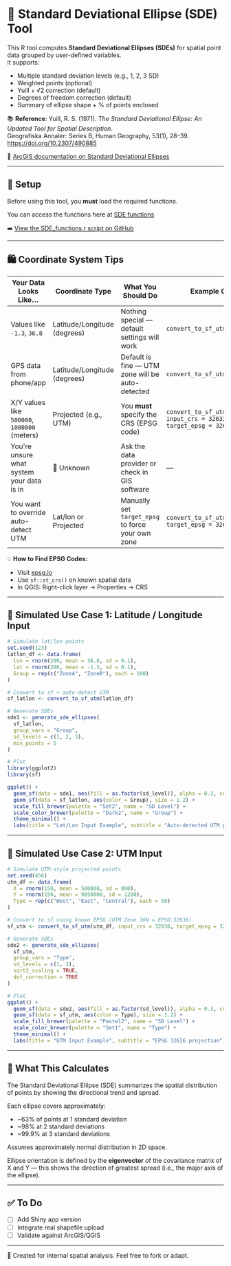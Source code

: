 # 📍 Standard Deviational Ellipse (SDE) Tool

This R tool computes **Standard Deviational Ellipses (SDEs)** for spatial point data grouped by user-defined variables.  
It supports:
- Multiple standard deviation levels (e.g., 1, 2, 3 SD)
- Weighted points (optional)
- Yuill + √2 correction (default)
- Degrees of freedom correction (default)
- Summary of ellipse shape + % of points enclosed

📚 **Reference**: Yuill, R. S. (1971). *The Standard Deviational Ellipse: An Updated Tool for Spatial Description*.  
Geografiska Annaler: Series B, Human Geography, 53(1), 28–39. https://doi.org/10.2307/490885

📖 [ArcGIS documentation on Standard Deviational Ellipses](https://pro.arcgis.com/en/pro-app/latest/tool-reference/spatial-statistics/h-how-directional-distribution-standard-deviationa.htm)

---

## 🔧 Setup

Before using this tool, you **must** load the required functions.

You can access the functions here at [SDE functions](https://github.com/parker-group/SDEtool/blob/main/SDE_functions.r)

➡️ [View the SDE_functions.r script on GitHub](https://github.com/parker-group/SDEtool/blob/main/SDE_functions.r)

---

## 🛍 Coordinate System Tips

| Your Data Looks Like…                          | Coordinate Type              | What You Should Do                                       | Example Call                                                    |
|------------------------------------------------|------------------------------|----------------------------------------------------------|-----------------------------------------------------------------|
| Values like `-1.3`, `36.8`                     | Latitude/Longitude (degrees) | Nothing special — default settings will work             | `convert_to_sf_utm(df)`                                         |
| GPS data from phone/app                        | Latitude/Longitude (degrees) | Default is fine — UTM zone will be auto-detected         | `convert_to_sf_utm(my_data)`                                   |
| X/Y values like `500000`, `1000000` (meters)   | Projected (e.g., UTM)        | You **must** specify the CRS (EPSG code)                 | `convert_to_sf_utm(df, input_crs = 32632, target_epsg = 32632)` |
| You're unsure what system your data is in      | 🤷 Unknown                   | Ask the data provider or check in GIS software           | —                                                               |
| You want to override auto-detect UTM           | Lat/lon or Projected         | Manually set `target_epsg` to force your own zone        | `convert_to_sf_utm(df, target_epsg = 32633)`                    |

💡 **How to Find EPSG Codes:**
- Visit [epsg.io](https://epsg.io)
- Use `sf::st_crs()` on known spatial data
- In QGIS: Right-click layer → Properties → CRS

---

## 🧪 Simulated Use Case 1: Latitude / Longitude Input

```r
# Simulate lat/lon points
set.seed(123)
latlon_df <- data.frame(
  lon = rnorm(200, mean = 36.8, sd = 0.1),
  lat = rnorm(200, mean = -1.3, sd = 0.1),
  Group = rep(c("ZoneA", "ZoneB"), each = 100)
)

# Convert to sf + auto-detect UTM
sf_latlon <- convert_to_sf_utm(latlon_df)

# Generate SDEs
sde1 <- generate_sde_ellipses(
  sf_latlon,
  group_vars = "Group",
  sd_levels = c(1, 2, 3),
  min_points = 5
)

# Plot
library(ggplot2)
library(sf)

ggplot() +
  geom_sf(data = sde1, aes(fill = as.factor(sd_level)), alpha = 0.3, color = "black") +
  geom_sf(data = sf_latlon, aes(color = Group), size = 1.2) +
  scale_fill_brewer(palette = "Set2", name = "SD Level") +
  scale_color_brewer(palette = "Dark2", name = "Group") +
  theme_minimal() +
  labs(title = "Lat/Lon Input Example", subtitle = "Auto-detected UTM projection")
```

---

## 🧪 Simulated Use Case 2: UTM Input

```r
# Simulate UTM-style projected points
set.seed(456)
utm_df <- data.frame(
  X = rnorm(150, mean = 500000, sd = 800),
  Y = rnorm(150, mean = 9850000, sd = 1200),
  Type = rep(c("West", "East", "Central"), each = 50)
)

# Convert to sf using known EPSG (UTM Zone 36N = EPSG:32636)
sf_utm <- convert_to_sf_utm(utm_df, input_crs = 32636, target_epsg = 32636)

# Generate SDEs
sde2 <- generate_sde_ellipses(
  sf_utm,
  group_vars = "Type",
  sd_levels = c(1, 2),
  sqrt2_scaling = TRUE,
  dof_correction = TRUE
)

# Plot
ggplot() +
  geom_sf(data = sde2, aes(fill = as.factor(sd_level)), alpha = 0.3, color = "black") +
  geom_sf(data = sf_utm, aes(color = Type), size = 1.2) +
  scale_fill_brewer(palette = "Pastel2", name = "SD Level") +
  scale_color_brewer(palette = "Set1", name = "Type") +
  theme_minimal() +
  labs(title = "UTM Input Example", subtitle = "EPSG 32636 projection")
```

---

## 🔬 What This Calculates

The Standard Deviational Ellipse (SDE) summarizes the spatial distribution of points by showing the directional trend and spread.

Each ellipse covers approximately:
- ~63% of points at 1 standard deviation
- ~98% at 2 standard deviations
- ~99.9% at 3 standard deviations

Assumes approximately normal distribution in 2D space.

Ellipse orientation is defined by the **eigenvector** of the covariance matrix of X and Y — this shows the direction of greatest spread (i.e., the major axis of the ellipse).

---

## ✅ To Do

- [ ] Add Shiny app version
- [ ] Integrate real shapefile upload
- [ ] Validate against ArcGIS/QGIS

---

🧪 Created for internal spatial analysis. Feel free to fork or adapt.
